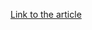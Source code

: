 [Link to the article](https://teamt5.org/tw/posts/internet-explorer-the-vulnerability-ridden-browser/)
